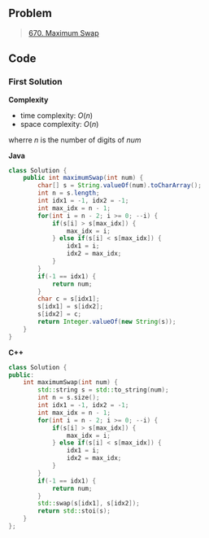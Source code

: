 ## Problem

> [670. Maximum Swap](https://leetcode.cn/problems/maximum-swap/)

## Code

### First Solution

**Complexity**

- time complexity: $O(n)$
- space complexity: $O(n)$​

wherre $n$ is the number of digits of $num$

**Java**

```java
class Solution {
    public int maximumSwap(int num) {
        char[] s = String.valueOf(num).toCharArray();
        int n = s.length;
        int idx1 = -1, idx2 = -1;
        int max_idx = n - 1;
        for(int i = n - 2; i >= 0; --i) {
            if(s[i] > s[max_idx]) {
                max_idx = i;
            } else if(s[i] < s[max_idx]) {
                idx1 = i;
                idx2 = max_idx;
            }
        }
        if(-1 == idx1) {
            return num;
        }
        char c = s[idx1];
        s[idx1] = s[idx2];
        s[idx2] = c;
        return Integer.valueOf(new String(s));
    }
}
```

**C++**

```c++
class Solution {
public:
    int maximumSwap(int num) {
        std::string s = std::to_string(num);
        int n = s.size();
        int idx1 = -1, idx2 = -1;
        int max_idx = n - 1;
        for(int i = n - 2; i >= 0; --i) {
            if(s[i] > s[max_idx]) {
                max_idx = i;
            } else if(s[i] < s[max_idx]) {
                idx1 = i;
                idx2 = max_idx;
            }
        }
        if(-1 == idx1) {
            return num;
        }
        std::swap(s[idx1], s[idx2]);
        return std::stoi(s);
    }
};
```
